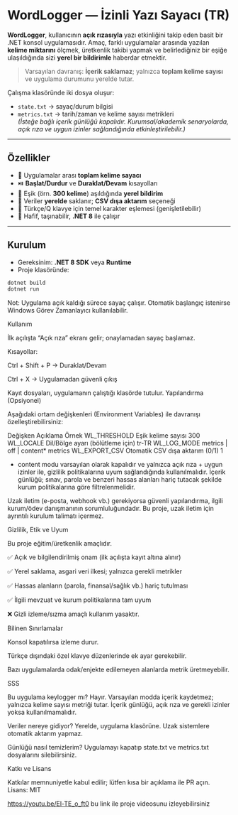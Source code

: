 # WordLogger — İzinli Yazı Sayacı (TR)

**WordLogger**, kullanıcının **açık rızasıyla** yazı etkinliğini takip eden basit bir .NET konsol uygulamasıdır. Amaç, farklı uygulamalar arasında yazılan **kelime miktarını** ölçmek, üretkenlik takibi yapmak ve belirlediğiniz bir eşiğe ulaşıldığında sizi **yerel bir bildirimle** haberdar etmektir.

> Varsayılan davranış: **İçerik saklamaz**; yalnızca **toplam kelime sayısı** ve uygulama durumunu yerelde tutar.

Çalışma klasöründe iki dosya oluşur:
- `state.txt` → sayaç/durum bilgisi
- `metrics.txt` → tarih/zaman ve kelime sayısı metrikleri  
  *(İsteğe bağlı içerik günlüğü kapalıdır. Kurumsal/akademik senaryolarda, açık rıza ve uygun izinler sağlandığında etkinleştirilebilir.)*

---

## Özellikler
- 🧮 Uygulamalar arası **toplam kelime sayacı**
- ⏯️ **Başlat/Durdur** ve **Duraklat/Devam** kısayolları
- 🔔 Eşik (örn. **300 kelime**) aşıldığında **yerel bildirim**
- 💾 Veriler **yerelde** saklanır; **CSV dışa aktarım** seçeneği
- 🧭 Türkçe/Q klavye için temel karakter eşlemesi (genişletilebilir)
- 🧰 Hafif, taşınabilir, **.NET 8** ile çalışır

---

## Kurulum
- Gereksinim: **.NET 8 SDK** veya **Runtime**
- Proje klasöründe:
```bash
dotnet build
dotnet run
```
Not: Uygulama açık kaldığı sürece sayaç çalışır. Otomatik başlangıç istenirse Windows Görev Zamanlayıcı kullanılabilir.

Kullanım

İlk açılışta “Açık rıza” ekranı gelir; onaylamadan sayaç başlamaz.

Kısayollar:

Ctrl + Shift + P → Duraklat/Devam

Ctrl + X → Uygulamadan güvenli çıkış

Kayıt dosyaları, uygulamanın çalıştığı klasörde tutulur.
Yapılandırma (Opsiyonel)

Aşağıdaki ortam değişkenleri (Environment Variables) ile davranışı özelleştirebilirsiniz:

Değişken	Açıklama	Örnek
WL_THRESHOLD	Eşik kelime sayısı	300
WL_LOCALE	Dil/Bölge ayarı (bölütleme için)	tr-TR
WL_LOG_MODE	metrics | off | content*	metrics
WL_EXPORT_CSV	Otomatik CSV dışa aktarım (0/1)	1

* content modu varsayılan olarak kapalıdır ve yalnızca açık rıza + uygun izinler ile, gizlilik politikalarına uyum sağlandığında kullanılmalıdır. İçerik günlüğü; sınav, parola ve benzeri hassas alanları hariç tutacak şekilde kurum politikalarına göre filtrelenmelidir.

Uzak iletim (e-posta, webhook vb.) gerekiyorsa güvenli yapılandırma, ilgili kurum/ödev danışmanının sorumluluğundadır. Bu proje, uzak iletim için ayrıntılı kurulum talimatı içermez.

Gizlilik, Etik ve Uyum

Bu proje eğitim/üretkenlik amaçlıdır.

✅ Açık ve bilgilendirilmiş onam (ilk açılışta kayıt altına alınır)

✅ Yerel saklama, asgari veri ilkesi; yalnızca gerekli metrikler

✅ Hassas alanların (parola, finansal/sağlık vb.) hariç tutulması

✅ İlgili mevzuat ve kurum politikalarına tam uyum

❌ Gizli izleme/sızma amaçlı kullanım yasaktır.

Bilinen Sınırlamalar

Konsol kapatılırsa izleme durur.

Türkçe dışındaki özel klavye düzenlerinde ek ayar gerekebilir.

Bazı uygulamalarda odak/enjekte edilemeyen alanlarda metrik üretmeyebilir.

SSS

Bu uygulama keylogger mı?
Hayır. Varsayılan modda içerik kaydetmez; yalnızca kelime sayısı metriği tutar. İçerik günlüğü, açık rıza ve gerekli izinler yoksa kullanılmamalıdır.

Veriler nereye gidiyor?
Yerelde, uygulama klasörüne. Uzak sistemlere otomatik aktarım yapmaz.

Günlüğü nasıl temizlerim?
Uygulamayı kapatıp state.txt ve metrics.txt dosyalarını silebilirsiniz.

Katkı ve Lisans

Katkılar memnuniyetle kabul edilir; lütfen kısa bir açıklama ile PR açın.
Lisans: MIT


https://youtu.be/El-TE_o_ft0 bu link ile proje videosunu izleyebilirsiniz 
